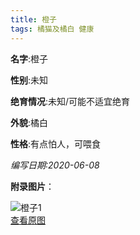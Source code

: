 ```yaml
---
title: 橙子
tags: 橘猫及橘白 健康 
---
```


**名字**:橙子

**性别**:未知

**绝育情况**:未知/可能不适宜绝育

**外貌**:橘白

**性格**:有点怕人，可喂食

*编写日期:2020-06-08*

**附录图片**：

![橙子1](http://nekoustc.hk.ufileos.com//cats/m_橙子1.jpg)    
[查看原图](http://nekoustc.hk.ufileos.com//cats/l_橙子1.jpg)    
